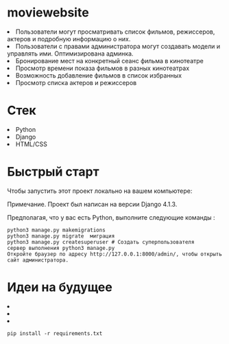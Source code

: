 # moviewebsite

  <li>Пользователи могут просматривать список фильмов, режиссеров, актеров и подробную информацию о них.</li>
  <li>Пользователи с правами администратора могут создавать модели и управлять ими. Оптимизирована админка.</li>
<li>Бронирование мест на конкретный сеанс фильма в кинотеатре</li>
    <li>Просмотр времени показа фильмов в разных кинотеатрах</li>
    <li>Возможность добавление фильмов в список избранных</li>
    <li>Просмотр списка актеров и режиссеров</li>

# Стек
<li>Python</li>

<li>Django</li>

<li>HTML/CSS</li>


# Быстрый старт


Чтобы запустить этот проект локально на вашем компьютере:

Примечание. Проект был написан на версии Django 4.1.3.

Предполагая, что у вас есть Python, выполните следующие команды :

```
python3 manage.py makemigrations 
python3 manage.py migrate  миграция 
python3 manage.py createsuperuser # Создать суперпользователя
сервер выполнения python3 manage.py
Откройте браузер по адресу http://127.0.0.1:8000/admin/, чтобы открыть сайт администратора.
```
# Идеи на будущее
<li></li>
<li></li>
<li></li>


```
pip install -r requirements.txt

```
